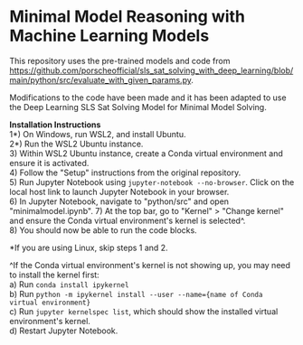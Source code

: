 # Minimal Model Reasoning with Machine Learning Models
This repository uses the pre-trained models and code from https://github.com/porscheofficial/sls_sat_solving_with_deep_learning/blob/main/python/src/evaluate_with_given_params.py.

Modifications to the code have been made and it has been adapted to use the Deep Learning SLS Sat Solving Model for Minimal Model Solving.

**Installation Instructions** <br>
1*) On Windows, run WSL2, and install Ubuntu. <br>
2*) Run the WSL2 Ubuntu instance. <br>
3) Within WSL2 Ubuntu instance, create a Conda virtual environment and ensure it is activated. <br>
4) Follow the "Setup" instructions from the original repository. <br>
5) Run Jupyter Notebook using `jupyter-notebook --no-browser`. Click on the local host link to launch Jupyter Notebook in your browser. <br>
6) In Jupyter Notebook, navigate to "python/src" and open "minimalmodel.ipynb".
7) At the top bar, go to "Kernel" > "Change kernel" and ensure the Conda virtual environment's kernel is selected^. <br>
8) You should now be able to run the code blocks. <br>

*If you are using Linux, skip steps 1 and 2.

^If the Conda virtual environment's kernel is not showing up, you may need to install the kernel first: <br>
a) Run `conda install ipykernel` <br>
b) Run `python -m ipykernel install --user --name={name of Conda virtual environment}` <br>
c) Run `jupyter kernelspec list`, which should show the installed virtual environment's kernel. <br>
d) Restart Jupyter Notebook.